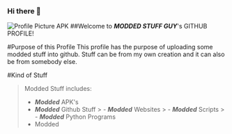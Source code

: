 ### Hi there 👋
![Profile Picture APK](https://encrypted-tbn0.gstatic.com/images?q=tbn:ANd9GcQHOIrpEnyNe7uOZ8h1h1F2Hm-bxBHgm8yfiCPlW9Dd7mWjSve1Ih4f0SgxgGbHeRshR5E&usqp=CAU)
##Welcome to **_MODDED STUFF GUY_**'s GITHUB PROFILE!

#Purpose of this Profile
This profile has the purpose of uploading some modded stuff into github. Stuff can be from my own creation and it can also be from somebody else.

#Kind of Stuff
> Modded Stuff includes:
  > - ***Modded*** APK's
  > - ***Modded*** Github Stuff
    > - ***Modded*** Websites
    > - ***Modded*** Scripts
    > - ***Modded*** Python Programs
  > - Modded 
